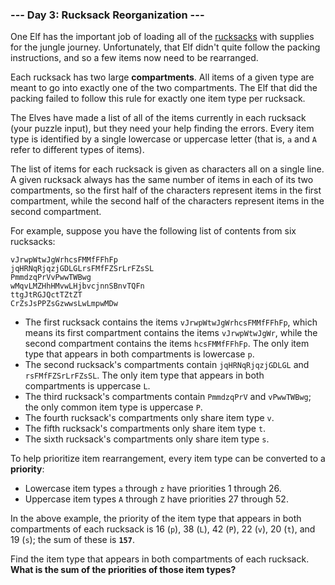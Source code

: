 ### --- Day 3: Rucksack Reorganization ---

One Elf has the important job of loading all of the [rucksacks](https://en.wikipedia.org/wiki/Rucksack) with supplies 
for the jungle journey. Unfortunately, that Elf didn't quite follow the 
packing instructions, and so a few items now need to be rearranged.

Each rucksack has two large **compartments**. All items of a given type are 
meant to go into exactly one of the two compartments. The Elf that did the 
packing failed to follow this rule for exactly one item type per rucksack.

The Elves have made a list of all of the items currently in each rucksack 
(your puzzle input), but they need your help finding the errors. Every item 
type is identified by a single lowercase or uppercase letter (that is, `a` 
and `A` refer to different types of items).

The list of items for each rucksack is given as characters all on a single 
line. A given rucksack always has the same number of items in each of its 
two compartments, so the first half of the characters represent items in 
the first compartment, while the second half of the characters represent 
items in the second compartment.

For example, suppose you have the following list of contents from six 
rucksacks:
```
vJrwpWtwJgWrhcsFMMfFFhFp
jqHRNqRjqzjGDLGLrsFMfFZSrLrFZsSL
PmmdzqPrVvPwwTWBwg
wMqvLMZHhHMvwLHjbvcjnnSBnvTQFn
ttgJtRGJQctTZtZT
CrZsJsPPZsGzwwsLwLmpwMDw
```
- The first rucksack contains the items `vJrwpWtwJgWrhcsFMMfFFhFp`, which 
means its first compartment contains the items `vJrwpWtwJgWr`, while the 
second compartment contains the items `hcsFMMfFFhFp`. The only item type 
that appears in both compartments is lowercase `p`.
- The second rucksack's compartments contain `jqHRNqRjqzjGDLGL` and 
`rsFMfFZSrLrFZsSL`. The only item type that appears in both compartments 
is uppercase `L`.
- The third rucksack's compartments contain `PmmdzqPrV` and `vPwwTWBwg`; the 
only common item type is uppercase `P`.
- The fourth rucksack's compartments only share item type `v`.
- The fifth rucksack's compartments only share item type `t`.
- The sixth rucksack's compartments only share item type `s`.

To help prioritize item rearrangement, every item type can be converted to 
a **priority**:

- Lowercase item types `a` through `z` have priorities 1 through 26.
- Uppercase item types `A` through `Z` have priorities 27 through 52.

In the above example, the priority of the item type that appears in both 
compartments of each rucksack is 16 (`p`), 38 (`L`), 42 (`P`), 22 (`v`), 20 (`t`), 
and 19 (`s`); the sum of these is **`157`**.

Find the item type that appears in both compartments of each rucksack. **What 
is the sum of the priorities of those item types?**
